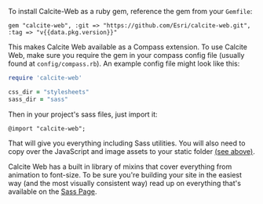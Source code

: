 To install Calcite-Web as a ruby gem, reference the gem from your `Gemfile`:

```
gem "calcite-web", :git => "https://github.com/Esri/calcite-web.git", :tag => "v{{data.pkg.version}}"
```

This makes Calcite Web available as a Compass extension. To use Calcite Web, make sure you require the gem in your compass config file (usually found at `config/compass.rb`). An example config file might look like this:

```ruby
require 'calcite-web'

css_dir = "stylesheets"
sass_dir = "sass"
```

Then in your project's sass files, just import it:

```
@import "calcite-web";
```

That will give you everything including Sass utilities. You will also need to copy over the JavaScript and image assets to your static folder [(see above)](/#static-files).

Calcite Web has a built in library of mixins that cover everything from animation to font-size. To be sure you're building your site in the easiest way (and the most visually consistent way) read up on everything that's available on the [Sass Page](./sass).
